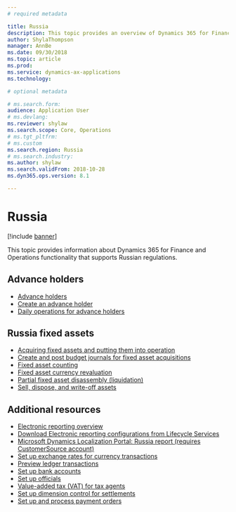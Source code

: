 ```yaml
---
# required metadata

title: Russia
description: This topic provides an overview of Dynamics 365 for Finance and Operations functionality that is specific to Russia.
author: ShylaThompson
manager: AnnBe
ms.date: 09/30/2018
ms.topic: article
ms.prod: 
ms.service: dynamics-ax-applications
ms.technology: 

# optional metadata

# ms.search.form:
audience: Application User
# ms.devlang: 
ms.reviewer: shylaw
ms.search.scope: Core, Operations
# ms.tgt_pltfrm: 
# ms.custom
ms.search.region: Russia
# ms.search.industry: 
ms.author: shylaw
ms.search.validFrom: 2018-10-28
ms.dyn365.ops.version: 8.1

---
```


# Russia

[!include [banner](../includes/banner.md)]

This topic provides information about Dynamics 365 for Finance and Operations functionality that supports Russian regulations. 

## Advance holders
- [Advance holders](rus-advance-holders.md)
- [Create an advance holder](emea-advance-holders.md#create-an-advance-holder)
- [Daily operations for advance holders](rus-advance-holders-daily-operations.md)

## Russia fixed assets

- [Acquiring fixed assets and putting them into operation](rus-fixed-asset-acquisition.md)
- [Create and post budget journals for fixed asset acquisitions](rus-post-budget-fixed-asset-acquisition.md)
- [Fixed asset counting](rus-fixed-assets-counting.md)
- [Fixed asset currency revaluation](rus-fixed-asset-currency-revaluation.md)
- [Partial fixed asset disassembly (liquidation)](rus-fixed-assets-disassembly.md)
- [Sell, dispose, and write-off assets](rus-sell-dispose-write-off-fixed-assets.md)

## Additional resources

- [Electronic reporting overview](../../dev-itpro/analytics/general-electronic-reporting.md)
- [Download Electronic reporting configurations from Lifecycle Services](../../dev-itpro/analytics/download-electronic-reporting-configuration-lcs.md)
- [Microsoft Dynamics Localization Portal: Russia report (requires CustomerSource account)](https://mbs.microsoft.com/files/customer/AX/Support/supportnews/RussianFederation.html)
- [Set up exchange rates for currency transactions](rus-exchange-difference.md)
- [Preview ledger transactions](rus-ledger-transactions-preview.md)
- [Set up bank accounts](rus-local-settings-requisites-bank-module.md)
- [Set up officials](rus-officials.md)
- [Value-added tax (VAT) for tax agents](rus-tax-agent.md)
- [Set up dimension control for settlements](rus-transactions-settlement-date.md)
- [Set up and process payment orders](rus-payment-order-settings-processing.md)
